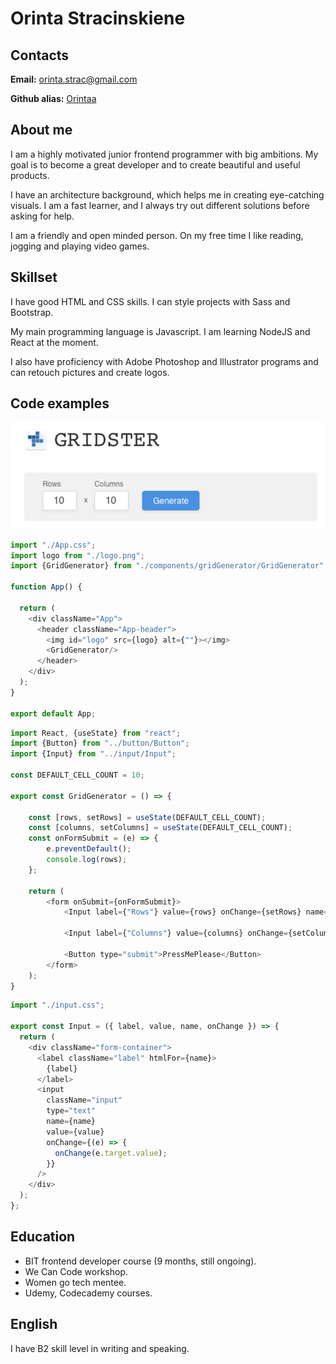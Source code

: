 # Orinta Stracinskiene

## Contacts

**Email:** orinta.strac@gmail.com

**Github alias:** [Orintaa](https://github.com/Orintaa)

## About me

I am a highly motivated junior frontend programmer with big ambitions. My goal is to become a great developer and to create beautiful and useful products.

I have an architecture background, which helps me in creating eye-catching visuals. I am a fast learner, and I always try out different solutions before asking for help.

I am a friendly and open minded person. On my free time I like reading, jogging and playing video games.

## Skillset

I have good HTML and CSS skills. I can style projects with Sass and Bootstrap.

My main programming language is Javascript. I am learning NodeJS and React at the moment.

I also have proficiency with Adobe Photoshop and Illustrator programs and can retouch pictures and create logos.

## Code examples

![Grid Generator](grid-generator.png)

```javascript
import "./App.css";
import logo from "./logo.png";
import {GridGenerator} from "./components/gridGenerator/GridGenerator";

function App() {

  return (
    <div className="App">
      <header className="App-header">
        <img id="logo" src={logo} alt={""}></img>
        <GridGenerator/>
      </header>
    </div>
  );
}

export default App;
```

```javascript
import React, {useState} from "react";
import {Button} from "../button/Button";
import {Input} from "../input/Input";

const DEFAULT_CELL_COUNT = 10;

export const GridGenerator = () => {
   
    const [rows, setRows] = useState(DEFAULT_CELL_COUNT);
    const [columns, setColumns] = useState(DEFAULT_CELL_COUNT);
    const onFormSubmit = (e) => {
        e.preventDefault();
        console.log(rows);
    };

    return (
        <form onSubmit={onFormSubmit}>
            <Input label={"Rows"} value={rows} onChange={setRows} name="rows"/>

            <Input label={"Columns"} value={columns} onChange={setColumns} name="columns"/>

            <Button type="submit">PressMePlease</Button>
        </form>
    );
}
```

```javascript
import "./input.css";

export const Input = ({ label, value, name, onChange }) => {
  return (
    <div className="form-container">
      <label className="label" htmlFor={name}>
        {label}
      </label>
      <input
        className="input"
        type="text"
        name={name}
        value={value}
        onChange={(e) => {
          onChange(e.target.value);
        }}
      />
    </div>
  );
};

```

## Education

* BIT frontend developer course (9 months, still ongoing).
* We Can Code workshop.
* Women go tech mentee.
* Udemy, Codecademy courses.

## English

I have B2 skill level in writing and speaking.
